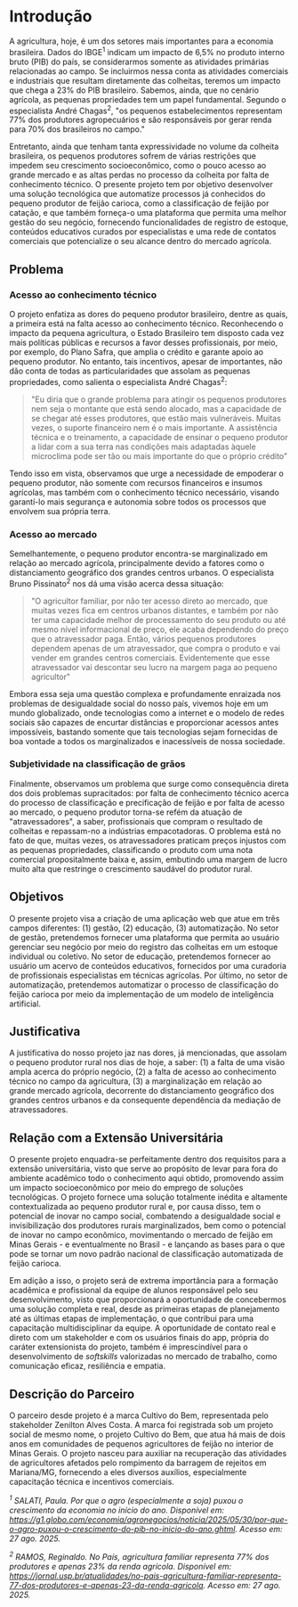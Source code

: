 # Introdução

A agricultura, hoje, é um dos setores mais importantes para a economia brasileira. Dados do IBGE<sup>1</sup> indicam um impacto de 6,5% no produto interno bruto (PIB) do país, se considerarmos somente as atividades primárias relacionadas ao campo. Se incluirmos nessa conta as atividades comerciais e industriais que resultam diretamente das colheitas, teremos um impacto que chega a 23% do PIB brasileiro. Sabemos, ainda, que no cenário agrícola, as pequenas propriedades tem um papel fundamental. Segundo o especialista André Chagas<sup>2</sup>, "os pequenos estabelecimentos representam 77% dos produtores agropecuários e são responsáveis por gerar renda para 70% dos brasileiros no campo."

Entretanto, ainda que tenham tanta expressividade no volume da colheita brasileira, os pequenos produtores sofrem de várias restrições que impedem seu crescimento socioeconômico, como o pouco acesso ao grande mercado e as altas perdas no processo da colheita por falta de conhecimento técnico. O presente projeto tem por objetivo desenvolver uma solução tecnológica que automatize processos já conhecidos do pequeno produtor de feijão carioca, como a classificação de feijão por catação, e que também forneça-o uma plataforma que permita uma melhor gestão do seu negócio, fornecendo funcionalidades de registro de estoque, conteúdos educativos curados por especialistas e uma rede de contatos comerciais que potencialize o seu alcance dentro do mercado agrícola.

## Problema
### Acesso ao conhecimento técnico
O projeto enfatiza as dores do pequeno produtor brasileiro, dentre as quais, a primeira está na falta acesso ao conhecimento técnico. Reconhecendo o impacto da pequena agricultura, o Estado Brasileiro tem disposto cada vez mais políticas públicas e recursos a favor desses profissionais, por meio, por exemplo, do Plano Safra, que amplia o crédito e garante apoio ao pequeno produtor. No entanto, tais incentivos, apesar de importantes, não dão conta de todas as particularidades que assolam as pequenas propriedades, como salienta o especialista André Chagas<sup>2</sup>: 

> "Eu diria que o grande problema para atingir os pequenos produtores nem seja o montante que está sendo alocado, mas a capacidade de se chegar até esses produtores, que estão mais vulneráveis. Muitas vezes, o suporte financeiro nem é o mais importante. A assistência técnica e o treinamento, a capacidade de ensinar o pequeno produtor a lidar com a sua terra nas condições mais adaptadas àquele microclima pode ser tão ou mais importante do que o próprio crédito”

Tendo isso em vista, observamos que urge a necessidade de empoderar o pequeno produtor, não somente com recursos financeiros e insumos agrícolas, mas também com o conhecimento técnico necessário, visando garantí-lo mais segurança e autonomia sobre todos os processos que envolvem sua própria terra.

### Acesso ao mercado
Semelhantemente, o pequeno produtor encontra-se marginalizado em relação ao mercado agrícola, principalmente devido a fatores como o distanciamento geográfico dos grandes centros urbanos. O especialista Bruno Pissinato<sup>2</sup> nos dá uma visão acerca dessa situação:

> "O agricultor familiar, por não ter acesso direto ao mercado, que muitas vezes fica em centros urbanos distantes, e também por não ter uma capacidade melhor de processamento do seu produto ou até mesmo nível informacional de preço, ele acaba dependendo do preço que o atravessador paga. Então, vários pequenos produtores dependem apenas de um atravessador, que compra o produto e vai vender em grandes centros comerciais. Evidentemente que esse atravessador vai descontar seu lucro na margem paga ao pequeno agricultor"

Embora essa seja uma questão complexa e profundamente enraizada nos problemas de desigualdade social do nosso país, vivemos hoje em um mundo globalizado, onde tecnologias como a internet e o modelo de redes sociais são capazes de encurtar distâncias e proporcionar acessos antes impossíveis, bastando somente que tais tecnologias sejam fornecidas de boa vontade a todos os marginalizados e inacessíveis de nossa sociedade.

### Subjetividade na classificação de grãos
Finalmente, observamos um problema que surge como consequência direta dos dois problemas supracitados: por falta de conhecimento técnico acerca do processo de classificação e precificação de feijão e por falta de acesso ao mercado, o pequeno produtor torna-se refém da atuação de "atravessadores", a saber, profissionais que compram o resultado de colheitas e repassam-no a indústrias empacotadoras. O problema está no fato de que, muitas vezes, os atravessadores praticam preços injustos com as pequenas propriedades, classificando o produto com uma nota comercial propositalmente baixa e, assim, embutindo uma margem de lucro muito alta que restringe o crescimento saudável do produtor rural.


## Objetivos

O presente projeto visa a criação de uma aplicação web que atue em três campos diferentes: (1) gestão, (2) educação, (3) automatização. No setor de gestão, pretendemos fornecer uma plataforma que permita ao usuário gerenciar seu negócio por meio do registro das colheitas em um estoque individual ou coletivo. No setor de educação, pretendemos fornecer ao usuário um acervo de conteúdos educativos, fornecidos por uma curadoria de profissionais especialistas em técnicas agrícolas. Por último, no setor de automatização, pretendemos automatizar o processo de classificação do feijão carioca por meio da implementação de um modelo de inteligência artificial.

## Justificativa

A justificativa do nosso projeto jaz nas dores, já mencionadas, que assolam o pequeno produtor rural nos dias de hoje, a saber: (1) a falta de uma visão ampla acerca do próprio negócio, (2) a falta de acesso ao conhecimento técnico no campo da agricultura, (3) a marginalização em relação ao grande mercado agrícola, decorrente do distanciamento geográfico dos grandes centros urbanos e da consequente dependência da mediação de atravessadores.


## Relação com a Extensão Universitária

O presente projeto enquadra-se perfeitamente dentro dos requisitos para a extensão universitária, visto que serve ao propósito de levar para fora do ambiente acadêmico todo o conhecimento aqui obtido, promovendo assim um impacto socioeconômico por meio do emprego de soluções tecnológicas. O projeto fornece uma solução totalmente inédita e altamente contextualizada ao pequeno produtor rural e, por causa disso, tem o potencial de inovar no campo social, combatendo a desigualdade social e invisibilização dos produtores rurais marginalizados, bem como o potencial de inovar no campo econômico, movimentando o mercado de feijão em Minas Gerais - e eventualmente no Brasil - e lançando as bases para o que pode se tornar um novo padrão nacional de classificação automatizada de feijão carioca.

Em adição a isso, o projeto será de extrema importância para a formação acadêmica e profissional da equipe de alunos responsável pelo seu desenvolvimento, visto que proporcionará a oportunidade de concebermos uma solução completa e real, desde as primeiras etapas de planejamento até as últimas etapas de implementação, o que contribui para uma capacitação multidisciplinar da equipe. A oportunidade de contato real e direto com um stakeholder e com os usuários finais do app, própria do caráter extensionista do projeto, também é imprescindível para o desenvolvimento de _softskills_ valorizadas no mercado de trabalho, como comunicação eficaz, resiliência e empatia.

## Descrição do Parceiro

O parceiro desde projeto é a marca Cultivo do Bem, representada pelo stakeholder Zenilton Alves Costa. A marca foi registrada sob um projeto social de mesmo nome, o projeto Cultivo do Bem, que atua há mais de dois anos em comunidades de pequenos agricultores de feijão no interior de Minas Gerais. O projeto nasceu para auxiliar na recuperação das atividades de agricultores afetados pelo rompimento da barragem de rejeitos em Mariana/MG, fornecendo a eles diversos auxílios, especialmente capacitação técnica e incentivos comerciais.

*<sup>1</sup> SALATI, Paula. Por que o agro (especialmente a soja) puxou o crescimento da economia no início do ano. Disponível em: https://g1.globo.com/economia/agronegocios/noticia/2025/05/30/por-que-o-agro-puxou-o-crescimento-do-pib-no-inicio-do-ano.ghtml. Acesso em: 27 ago. 2025.*

*<sup>2</sup> RAMOS, Reginaldo. No País, agricultura familiar representa 77% dos produtores e apenas 23% da renda agrícola. Disponível em: https://jornal.usp.br/atualidades/no-pais-agricultura-familiar-representa-77-dos-produtores-e-apenas-23-da-renda-agricola. Acesso em: 27 ago. 2025.*
